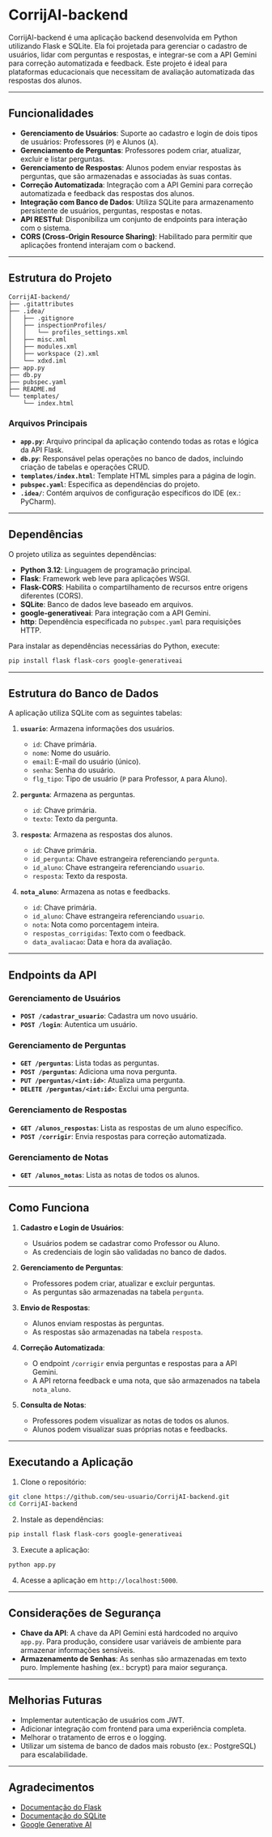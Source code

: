 # CorrijAI-backend

CorrijAI-backend é uma aplicação backend desenvolvida em Python utilizando Flask e SQLite. Ela foi projetada para gerenciar o cadastro de usuários, lidar com perguntas e respostas, e integrar-se com a API Gemini para correção automatizada e feedback. Este projeto é ideal para plataformas educacionais que necessitam de avaliação automatizada das respostas dos alunos.

---

## Funcionalidades

- **Gerenciamento de Usuários**: Suporte ao cadastro e login de dois tipos de usuários: Professores (`P`) e Alunos (`A`).
- **Gerenciamento de Perguntas**: Professores podem criar, atualizar, excluir e listar perguntas.
- **Gerenciamento de Respostas**: Alunos podem enviar respostas às perguntas, que são armazenadas e associadas às suas contas.
- **Correção Automatizada**: Integração com a API Gemini para correção automatizada e feedback das respostas dos alunos.
- **Integração com Banco de Dados**: Utiliza SQLite para armazenamento persistente de usuários, perguntas, respostas e notas.
- **API RESTful**: Disponibiliza um conjunto de endpoints para interação com o sistema.
- **CORS (Cross-Origin Resource Sharing)**: Habilitado para permitir que aplicações frontend interajam com o backend.

---

## Estrutura do Projeto

```
CorrijAI-backend/
├── .gitattributes
├── .idea/
│   ├── .gitignore
│   ├── inspectionProfiles/
│   │   └── profiles_settings.xml
│   ├── misc.xml
│   ├── modules.xml
│   ├── workspace (2).xml
│   └── xdxd.iml
├── app.py
├── db.py
├── pubspec.yaml
├── README.md
└── templates/
    └── index.html
```

### Arquivos Principais

- **`app.py`**: Arquivo principal da aplicação contendo todas as rotas e lógica da API Flask.
- **`db.py`**: Responsável pelas operações no banco de dados, incluindo criação de tabelas e operações CRUD.
- **`templates/index.html`**: Template HTML simples para a página de login.
- **`pubspec.yaml`**: Especifica as dependências do projeto.
- **`.idea/`**: Contém arquivos de configuração específicos do IDE (ex.: PyCharm).

---

## Dependências

O projeto utiliza as seguintes dependências:

- **Python 3.12**: Linguagem de programação principal.
- **Flask**: Framework web leve para aplicações WSGI.
- **Flask-CORS**: Habilita o compartilhamento de recursos entre origens diferentes (CORS).
- **SQLite**: Banco de dados leve baseado em arquivos.
- **google-generativeai**: Para integração com a API Gemini.
- **http**: Dependência especificada no `pubspec.yaml` para requisições HTTP.

Para instalar as dependências necessárias do Python, execute:

```bash
pip install flask flask-cors google-generativeai
```

---

## Estrutura do Banco de Dados

A aplicação utiliza SQLite com as seguintes tabelas:

1. **`usuario`**: Armazena informações dos usuários.
   - `id`: Chave primária.
   - `nome`: Nome do usuário.
   - `email`: E-mail do usuário (único).
   - `senha`: Senha do usuário.
   - `flg_tipo`: Tipo de usuário (`P` para Professor, `A` para Aluno).

2. **`pergunta`**: Armazena as perguntas.
   - `id`: Chave primária.
   - `texto`: Texto da pergunta.

3. **`resposta`**: Armazena as respostas dos alunos.
   - `id`: Chave primária.
   - `id_pergunta`: Chave estrangeira referenciando `pergunta`.
   - `id_aluno`: Chave estrangeira referenciando `usuario`.
   - `resposta`: Texto da resposta.

4. **`nota_aluno`**: Armazena as notas e feedbacks.
   - `id`: Chave primária.
   - `id_aluno`: Chave estrangeira referenciando `usuario`.
   - `nota`: Nota como porcentagem inteira.
   - `respostas_corrigidas`: Texto com o feedback.
   - `data_avaliacao`: Data e hora da avaliação.

---

## Endpoints da API

### Gerenciamento de Usuários

- **`POST /cadastrar_usuario`**: Cadastra um novo usuário.
- **`POST /login`**: Autentica um usuário.

### Gerenciamento de Perguntas

- **`GET /perguntas`**: Lista todas as perguntas.
- **`POST /perguntas`**: Adiciona uma nova pergunta.
- **`PUT /perguntas/<int:id>`**: Atualiza uma pergunta.
- **`DELETE /perguntas/<int:id>`**: Exclui uma pergunta.

### Gerenciamento de Respostas

- **`GET /alunos_respostas`**: Lista as respostas de um aluno específico.
- **`POST /corrigir`**: Envia respostas para correção automatizada.

### Gerenciamento de Notas

- **`GET /alunos_notas`**: Lista as notas de todos os alunos.

---

## Como Funciona

1. **Cadastro e Login de Usuários**:
   - Usuários podem se cadastrar como Professor ou Aluno.
   - As credenciais de login são validadas no banco de dados.

2. **Gerenciamento de Perguntas**:
   - Professores podem criar, atualizar e excluir perguntas.
   - As perguntas são armazenadas na tabela `pergunta`.

3. **Envio de Respostas**:
   - Alunos enviam respostas às perguntas.
   - As respostas são armazenadas na tabela `resposta`.

4. **Correção Automatizada**:
   - O endpoint `/corrigir` envia perguntas e respostas para a API Gemini.
   - A API retorna feedback e uma nota, que são armazenados na tabela `nota_aluno`.

5. **Consulta de Notas**:
   - Professores podem visualizar as notas de todos os alunos.
   - Alunos podem visualizar suas próprias notas e feedbacks.

---

## Executando a Aplicação

1. Clone o repositório:

```bash
git clone https://github.com/seu-usuario/CorrijAI-backend.git
cd CorrijAI-backend
```

2. Instale as dependências:

```bash
pip install flask flask-cors google-generativeai
```

3. Execute a aplicação:

```bash
python app.py
```

4. Acesse a aplicação em `http://localhost:5000`.

---

## Considerações de Segurança

- **Chave da API**: A chave da API Gemini está hardcoded no arquivo `app.py`. Para produção, considere usar variáveis de ambiente para armazenar informações sensíveis.
- **Armazenamento de Senhas**: As senhas são armazenadas em texto puro. Implemente hashing (ex.: bcrypt) para maior segurança.

---

## Melhorias Futuras

- Implementar autenticação de usuários com JWT.
- Adicionar integração com frontend para uma experiência completa.
- Melhorar o tratamento de erros e o logging.
- Utilizar um sistema de banco de dados mais robusto (ex.: PostgreSQL) para escalabilidade.

---


## Agradecimentos

- [Documentação do Flask](https://flask.palletsprojects.com/)
- [Documentação do SQLite](https://sqlite.org/docs.html)
- [Google Generative AI](https://developers.generativeai.google/)
